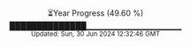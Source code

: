 <p align="center">
⏳Year Progress (49.60 %) <br>
██████████████▁▁▁▁▁▁▁▁▁▁▁▁▁▁▁▁ <br>
<sub>Updated: Sun, 30 Jun 2024 12:32:46 GMT</sub>
</p>

